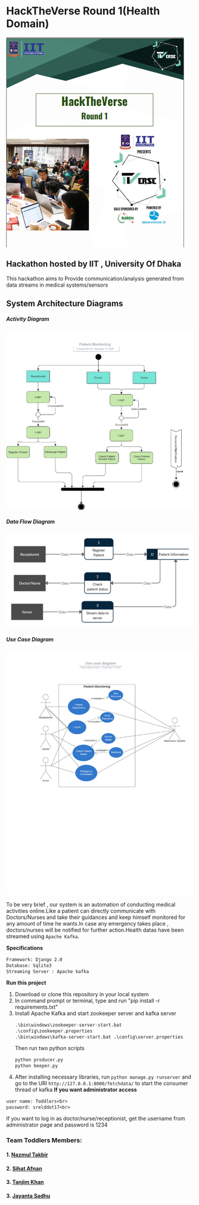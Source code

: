 <h1>HackTheVerse Round 1(Health Domain)</h1>
<img src = "documentation/logo.PNG">

<h2> Hackathon hosted by IIT , University Of Dhaka </h2>

<p>This hackathon aims to Provide communication/analysis generated from data streams in medical systems/sensors 
<p>
<h2>System Architecture Diagrams </h2>
<h5>Activity Diagram</h5>
<img src="documentation/activity.png">

<h5>Data Flow Diagram</h5>
<img src="documentation/data flow.png">

<h5>Use Case Diagram</h5>
<img src="documentation/use case.png">

To be very brief , our system is an automation of conducting medical activities online.Like a patient can directly communicate with Doctors/Nurses and take their guidances and keep himself monitored for any amount of time he wants.In case any emergency takes place , doctors/nurses will be notified for further action.Health datas have been streamed using ```Apache Kafka```.

<b>Specifications</b>
```
Framework: Django 2.0
Database: Sqlite3
Streaming Server : Apache kafka
```
<b>Run this project</b>
1. Download or clone this repository in your local system<br>
2. In command prompt or terminal, type and run "pip install -r requirements.txt" <br>
3. Install Apache Kafka and start zookeeper server and kafka server
    ```
    .\bin\windows\zookeeper-server-start.bat .\config\zookeeper.properties
    .\bin\windows\kafka-server-start.bat .\config\server.properties
    ```
    Then run two python scripts
    ```
    python producer.py
    python beeper.py
    ```
4. After installing necessary libraries, run ```python manage.py runserver``` and go to the URl ```http://127.0.0.1:8000/fetchdata/``` to start the consumer thread of kafka
<b>If you want administrator access</b>
```
user name: Toddlers<br>
password: srelddot17<br>
```
<p>
If you want to log in as doctor/nurse/receptionist, get the username from administrator page and password is 1234
</p>

<h3>Team Toddlers Members: </h3>
<h4>1. <a href="https://github.com/NazmulTakbir">Nazmul Takbir</a></h4>
<h4>2. <a href="https://github.com/AfnanCSE98">Sihat Afnan </a></h4>
<h4>3. <a href="https://github.com/tanjim17">Tanjim Khan</a></h4>
<h4>3. <a href="https://github.com/Jayanta47">Jayanta Sadhu</a></h4>
    
